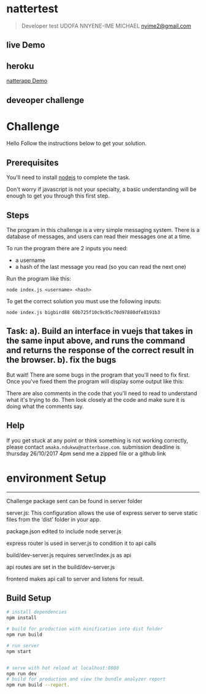 # nattertest

> Developer test UDOFA NNYENE-IME MICHAEL nyime2@gmail.com

## live Demo

heroku
----

[natterapp Demo](http://natterapp.herokuapp.com/)

## deveoper challenge
 Challenge
====

Hello Follow the instructions below to get your solution.

Prerequisites
----

You'll need to install [nodejs](https://nodejs.org/en/) to complete the task.

Don't worry if javascript is not your specialty, a basic understanding will be enough to get you through this first step.

Steps
----

The program in this challenge is a very simple messaging system. There is a database of messages, and users can read their messages one at a time.

To run the program there are 2 inputs you need:

- a username
- a hash of the last message you read (so you can read the next one)

Run the program like this:

```
node index.js <username> <hash>
```

To get the correct solution you must use the following inputs:

```
node index.js bigbird88 60b725f10c9c85c70d97880dfe8191b3
```

Task:
a). Build an interface in vuejs that takes in the same input above, and runs the command and returns the response of the correct result in the browser.
b). fix the bugs
----

But wait! There are some bugs in the program that you'll need to fix first. Once you've fixed them the program will display some output like this:


There are also comments in the code that you'll need to read to understand what it's trying to do. Then look closely at the code and make sure it is doing what the comments say.

Help
----

If you get stuck at any point or think something is not working correctly, please contact `amaka.ndukwu@natterbase.com`.
submission deadline is thursday 26/10/2017 4pm
send me a zipped file or a github link


# environment Setup
--------
Challenge package sent can be found in server folder

server.js: This configuration allows the use of express server to serve static files from the ‘dist’ folder in your app.

package.json edited to include node server.js

express router is used in server.js to condition it to api calls

build/dev-server.js requires server/index.js as api

api routes are set in the build/dev-server.js

frontend makes api call to server and listens for result.

## Build Setup

``` bash
# install dependencies
npm install

# build for production with minification into dist folder
npm run build

# run server
npm start


# serve with hot reload at localhost:8080
npm run dev
# build for production and view the bundle analyzer report
npm run build --report.
